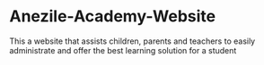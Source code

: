 # Anezile-Academy-Website
This a website that assists children, parents and teachers to easily administrate and offer the best learning solution for a student

